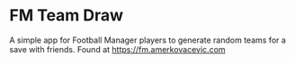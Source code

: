 # FM Team Draw

A simple app for Football Manager players to generate random teams for a save with friends. Found at https://fm.amerkovacevic.com
